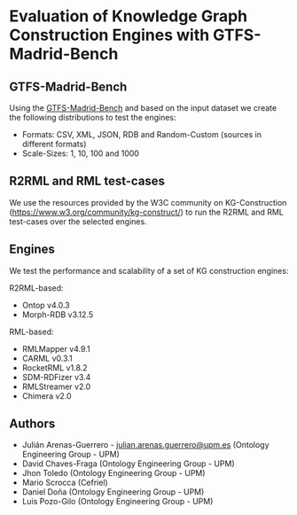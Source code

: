 # Evaluation of Knowledge Graph Construction Engines with GTFS-Madrid-Bench


## GTFS-Madrid-Bench
Using the [GTFS-Madrid-Bench](https://github.com/oeg-upm/gtfs-bench) and based on the input dataset we create the following distributions to test the engines:

- Formats: CSV, XML, JSON, RDB and Random-Custom (sources in different formats)
- Scale-Sizes: 1, 10, 100 and 1000

## R2RML and RML test-cases
We use the resources provided by the W3C community on KG-Construction (https://www.w3.org/community/kg-construct/) to run the R2RML and RML test-cases over the selected engines.


## Engines
We test the performance and scalability of a set of KG construction engines:

R2RML-based:
- Ontop v4.0.3
- Morph-RDB v3.12.5

RML-based:
- RMLMapper v4.9.1
- CARML v0.3.1
- RocketRML v1.8.2
- SDM-RDFizer v3.4
- RMLStreamer v2.0
- Chimera v2.0

## Authors
- Julián Arenas-Guerrero - julian.arenas.guerrero@upm.es (Ontology Engineering Group - UPM)
- David Chaves-Fraga (Ontology Engineering Group - UPM)
- Jhon Toledo (Ontology Engineering Group - UPM) 
- Mario Scrocca (Cefriel)
- Daniel Doña (Ontology Engineering Group - UPM)
- Luis Pozo-Gilo (Ontology Engineering Group - UPM)
